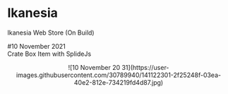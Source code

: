 # Ikanesia
Ikanesia Web Store (On Build)

#10 November 2021<br>
Crate Box Item with SplideJs<br>
<center>![10 November 20 31](https://user-images.githubusercontent.com/30789940/141122301-2f25248f-03ea-40e2-812e-734219fd4d87.jpg)</center>
